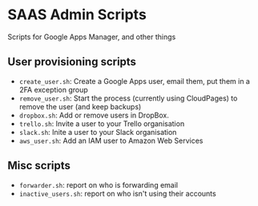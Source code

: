 SAAS Admin Scripts
======

Scripts for Google Apps Manager, and other things

## User provisioning scripts
* `create_user.sh`: Create a Google Apps user, email them, put them in a 2FA exception group
* `remove_user.sh`: Start the process (currently using CloudPages) to remove the user (and keep backups)
* `dropbox.sh`: Add or remove users in DropBox.
* `trello.sh`: Invite a user to your Trello organisation
* `slack.sh`: Inite a user to your Slack organisation
* `aws_user.sh`: Add an IAM user to Amazon Web Services

## Misc scripts
* `forwarder.sh`: report on who is forwarding email
* `inactive_users.sh`: report on who isn't using their accounts
